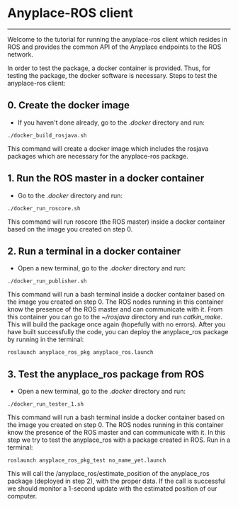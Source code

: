 # Anyplace-ROS client
---
Welcome to the tutorial for running the anyplace-ros client which resides in ROS and provides the common API of the Anyplace endpoints to the ROS network.

In order to test the package, a docker container is provided. Thus, for testing the package, the docker software is necessary. Steps to test the anyplace-ros client:

## 0. Create the docker image

- If you haven't done already, go to the *.docker* directory and run:

```
./docker_build_rosjava.sh
```
This command will create a docker image which includes the rosjava packages which are necessary for the anyplace-ros package.

## 1. Run the ROS master in a docker container 

- Go to the *.docker* directory and run:

```
./docker_run_roscore.sh
```
This command will run roscore (the ROS master) inside a docker container based on the image you created on step 0.

## 2. Run a terminal in a docker container 

- Open a new terminal, go to the *.docker* directory and run:

```
./docker_run_publisher.sh
```

This command will run a bash terminal inside a docker container based on the image you created on step 0. The ROS nodes running in this container know the presence of the ROS master and can communicate with it. From this container you can go to the *~/rosjava* directory and run *catkin_make*. This will build the package once again (hopefully with no errors). After you have built successfully the code, you can deploy the anyplace_ros package by running in the terminal:

```
roslaunch anyplace_ros_pkg anyplace_ros.launch
```

## 3. Test the anyplace_ros package from ROS

- Open a new terminal, go to the *.docker* directory and run:

```
./docker_run_tester_1.sh
```

This command will run a bash terminal inside a docker container based on the image you created on step 0. The ROS nodes running in this container know the presence of the ROS master and can communicate with it. In this step we try to test the anyplace_ros with a package created in ROS. Run in a terminal:

```
roslaunch anyplace_ros_pkg_test no_name_yet.launch
```

This will call the /anyplace_ros/estimate_position of the anyplace_ros package (deployed in step 2), with the proper data. If the call is successful we should monitor a 1-second update with the estimated position of our computer.